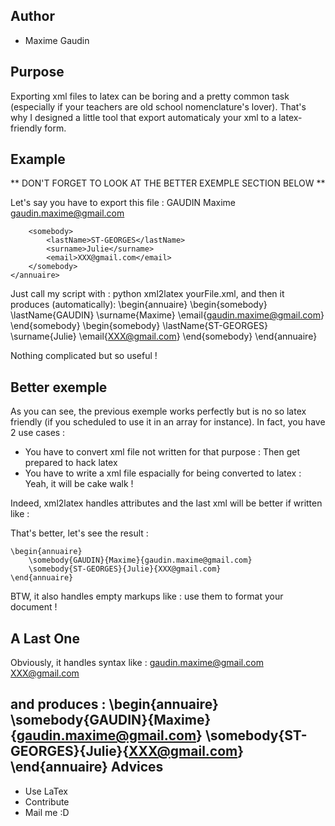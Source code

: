 Author
------
* Maxime Gaudin

Purpose
-------
Exporting xml files to latex can be boring and a pretty common task (especially if your teachers are old school nomenclature's lover).
That's why I designed a little tool that export automaticaly your xml to a latex-friendly form.

Example
-------
** DON'T FORGET TO LOOK AT THE BETTER EXEMPLE SECTION BELOW **

Let's say you have to export this file :
	<annuaire>
		<somebody>
			<lastName>GAUDIN</lastName>
			<surname>Maxime</surname>
			<email>gaudin.maxime@gmail.com</email>
		</somebody>
		
		<somebody>
			<lastName>ST-GEORGES</lastName>
			<surname>Julie</surname>
			<email>XXX@gmail.com</email>
		</somebody>
	</annuaire>

Just call my script with : python xml2latex yourFile.xml, and then it produces (automatically):
	\begin{annuaire}
		\begin{somebody}
			\lastName{GAUDIN}
			\surname{Maxime}
			\email{gaudin.maxime@gmail.com}
		\end{somebody}
		\begin{somebody}
			\lastName{ST-GEORGES}
			\surname{Julie}
			\email{XXX@gmail.com}
		\end{somebody}
	\end{annuaire}


Nothing complicated but so useful !

Better exemple
--------------
As you can see, the previous exemple works perfectly but is no so latex friendly (if you scheduled to use it in an array for instance). 
In fact, you have 2 use cases :

- You have to convert xml file not written for that purpose : Then get prepared to hack latex
- You have to write a xml file espacially for being converted to latex : Yeah, it will be cake walk !

Indeed, xml2latex handles attributes and the last xml will be better if written like :
	<annuaire>
		<somebody lastName="GAUDIN" surname="Maxime" email="gaudin.maxime@gmail.com"/>
		<somebody lastName="ST-GEORGES" surname="Julie" email="XXX@gmail.com"/> 
	</annuaire>

That's better, let's see the result :

	\begin{annuaire}
		\somebody{GAUDIN}{Maxime}{gaudin.maxime@gmail.com}
		\somebody{ST-GEORGES}{Julie}{XXX@gmail.com}
	\end{annuaire}

BTW, it also handles empty markups like : 
	<jumpline/> 
use them to format your document !

A Last One
----------
Obviously, it handles syntax like :
	<annuaire>
		<somebody lastName="GAUDIN" surname="Maxime">gaudin.maxime@gmail.com</somebody>
		<somebody lastName="ST-GEORGES" surname="Julie">XXX@gmail.com</somebody> 
	</annuaire>

and produces :
	\begin{annuaire}
		\somebody{GAUDIN}{Maxime}{gaudin.maxime@gmail.com}
		\somebody{ST-GEORGES}{Julie}{XXX@gmail.com}
	\end{annuaire}
Advices
-------
* Use LaTex
* Contribute
* Mail me :D

